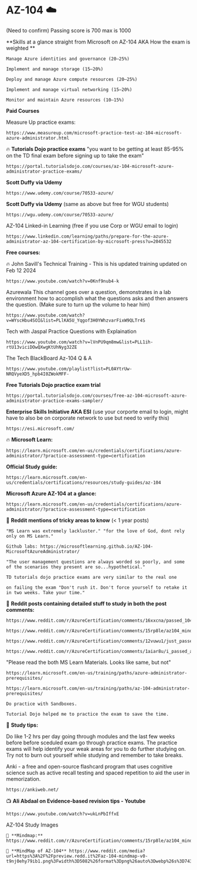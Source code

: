 # AZ-104 ☁️

(Need to confirm) Passing score is 700 max is 1000

**Skills at a glance straight from Microsoft on AZ-104 AKA How the exam is weighted **

    Manage Azure identities and governance (20–25%)

    Implement and manage storage (15–20%)

    Deploy and manage Azure compute resources (20–25%)

    Implement and manage virtual networking (15–20%)

    Monitor and maintain Azure resources (10–15%)


**Paid Courses**

Measure Up practice exams:

    https://www.measureup.com/microsoft-practice-test-az-104-microsoft-azure-administrator.html

:fire: **Tutorials Dojo practice exams** "you want to be getting at least 85-95% on the TD final exam before signing up to take the exam"

    https://portal.tutorialsdojo.com/courses/az-104-microsoft-azure-administrator-practice-exams/


**Scott Duffy via Udemy**

    https://www.udemy.com/course/70533-azure/

**Scott Duffy via Udemy** (same as above but free for WGU students)

    https://wgu.udemy.com/course/70533-azure/

AZ-104 Linked-in Learning (free if you use Corp or WGU email to login)

    https://www.linkedin.com/learning/paths/prepare-for-the-azure-administrator-az-104-certification-by-microsoft-press?u=2045532

**Free courses:**

:fire: John Savill's Technical Training - This is his updated training updated on Feb 12 2024

    https://www.youtube.com/watch?v=0Knf9nub4-k

Azurewala This channel goes over a question, demonstrates in a lab environment how to accomplish what the questions asks and then answers the question. (Make sure to turn up the volume to hear him)

    https://www.youtube.com/watch?v=WYscHbu4SOI&list=PLlKA5U_Yqgof3H0YWhzvarFixW9QLTr4S


Tech with Jaspal Practice Questions with Explaination

    https://www.youtube.com/watch?v=lVnPU9qm8mw&list=PLL1ih-rtU13viciDOwQXwgKtUhNyg32ZE

The Tech BlackBoard Az-104 Q & A 

    https://www.youtube.com/playlist?list=PL0AYtrUw-NRQVyeXD5_hpb4I0ZWokMFF-

 **Free Tutorials Dojo practice exam trial** 

    https://portal.tutorialsdojo.com/courses/free-az-104-microsoft-azure-administrator-practice-exams-sampler/

**Enterprise Skills Initiative AKA ESI** (use your corporte email to login, might have to also be on corporate network to use but need to verify this)

    https://esi.microsoft.com/

:fire: **Microsoft Learn:**

    https://learn.microsoft.com/en-us/credentials/certifications/azure-administrator/?practice-assessment-type=certification

**Official Study guide:**

    https://learn.microsoft.com/en-us/credentials/certifications/resources/study-guides/az-104

**Microsoft Azure AZ-104 at a glance:**

    https://learn.microsoft.com/en-us/credentials/certifications/azure-administrator/?practice-assessment-type=certification

🚧 **Reddit mentions of tricky areas to know** (< 1 year posts)

    "MS Learn was extremely lackluster." "for the love of God, dont rely only on MS Learn."
    
    Github labs: https://microsoftlearning.github.io/AZ-104-MicrosoftAzureAdministrator/

    "The user management questions are always worded so poorly, and some of the scenarios they present are so...hypothetical."

    TD tutorials dojo practice exams are very similar to the real one
    
    on failing the exam "Don't rush it. Don't force yourself to retake it in two weeks. Take your time."  

🚧 **Reddit posts containing detailed stuff to study in both the post comments:**
     
    https://www.reddit.com/r/AzureCertification/comments/16xxcna/passed_104_with_927/

    https://www.reddit.com/r/AzureCertification/comments/15rp8le/az104_mindmap/

    https://www.reddit.com/r/AzureCertification/comments/12vuwu1/just_passed_az900_and_az104_in_3_months/

    https://www.reddit.com/r/AzureCertification/comments/1aiar8u/i_passed_az104_some_thoughts/


"Please read the both MS Learn Materials. Looks like same, but not"

    https://learn.microsoft.com/en-us/training/paths/azure-administrator-prerequisites/
    
    https://learn.microsoft.com/en-us/training/paths/az-104-administrator-prerequisites/
    
    Do practice with Sandboxes.
    
    Tutorial Dojo helped me to practice the exam to save the time.

🚧 **Study tips:**

Do like 1-2 hrs per day going through modules and the last few weeks before before sceduled exam go through practice exams. 
The practice exams will help identify your weak areas for you to do further studying on. Try not to burn out yourself while studying and remember to take breaks.


Anki - a free and open-source flashcard program that uses cognitive science such as active recall testing and spaced repetition to aid the user in memorization. 

    https://ankiweb.net/

📺 **Ali Abdaal on Evidence-based revision tips - Youtube**

    https://www.youtube.com/watch?v=ukLnPbIffxE

AZ-104 Study Images
    
    🚧 **Mindmap:** https://www.reddit.com/r/AzureCertification/comments/15rp8le/az104_mindmap/
    
    🚧 **MindMap of AZ-104** https://www.reddit.com/media?url=https%3A%2F%2Fpreview.redd.it%2Faz-104-mindmap-v0-t9nj0ehy79ib1.png%3Fwidth%3D5082%26format%3Dpng%26auto%3Dwebp%26s%3D743a5d600d69a9b8eb01119bdda80e1099d00ee7
    
    
